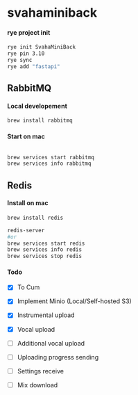 # svahaminiback

#### rye project init
```sh
rye init SvahaMiniBack
rye pin 3.10
rye sync
rye add "fastapi"

```

## RabbitMQ

#### Local developement

```sh
brew install rabbitmq
```

#### Start on mac
```sh

brew services start rabbitmq
brew services info rabbitmq

```

## Redis


#### Install on mac

```sh
brew install redis
```


```sh
redis-server
#or
brew services start redis
brew services info redis
brew services stop redis

```

#### Todo

- [x] To Cum
- [x] Implement Minio (Local/Self-hosted S3)
- [x] Instrumental upload
- [x] Vocal upload
- [ ] Additional vocal upload
- [ ] Uploading progress sending
- [ ] Settings receive
- [ ] Mix download

